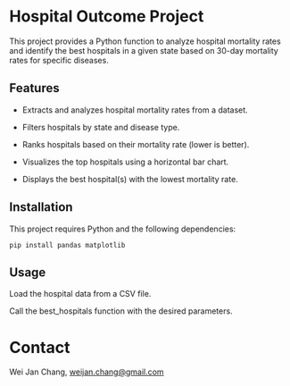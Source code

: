 # Hospital Outcome Project

This project provides a Python function to analyze hospital mortality rates and identify the best hospitals in a given
state based on 30-day mortality rates for specific diseases.

## Features

- Extracts and analyzes hospital mortality rates from a dataset.

- Filters hospitals by state and disease type.

- Ranks hospitals based on their mortality rate (lower is better).

- Visualizes the top hospitals using a horizontal bar chart.

- Displays the best hospital(s) with the lowest mortality rate.

## Installation

This project requires Python and the following dependencies:

``pip install pandas matplotlib``

## Usage

Load the hospital data from a CSV file.

Call the best_hospitals function with the desired parameters.

# Contact

Wei Jan Chang, weijan.chang@gmail.com